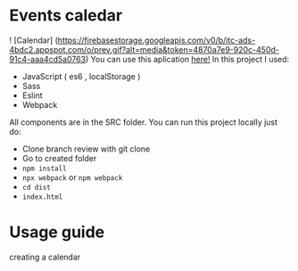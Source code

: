 # Events caledar
! [Calendar] (https://firebasestorage.googleapis.com/v0/b/itc-ads-4bdc2.appspot.com/o/prev.gif?alt=media&token=4870a7e9-920c-450d-91c4-aaa4cd5a0763)
You can use this aplication [here!](https://spardaprime.github.io/Calendar-prod/)
In this project I used:
* JavaScript ( es6 , localStorage )
* Sass
* Eslint
* Webpack

All components are in the SRC folder.
You can run this project locally just do:
* Clone branch review with git clone 
* Go to created folder
* `npm install`
* `npx webpack` or `npm webpack`
* `cd dist`
* `index.html`
# Usage guide
creating a calendar


